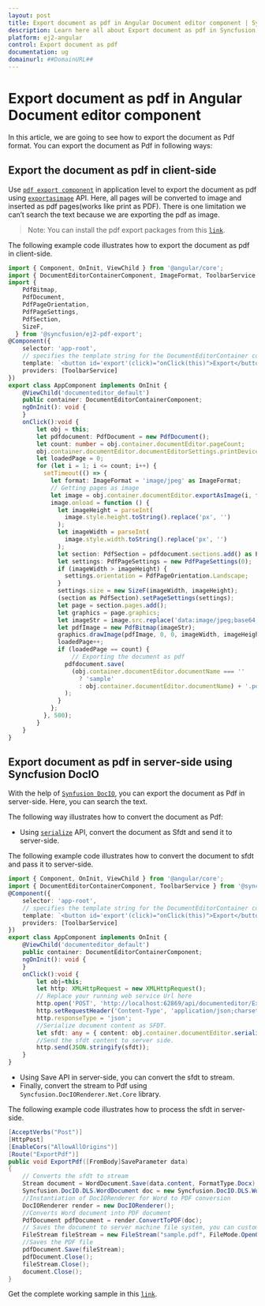 ```yaml
---
layout: post
title: Export document as pdf in Angular Document editor component | Syncfusion
description: Learn here all about Export document as pdf in Syncfusion Angular Document editor component of Syncfusion Essential JS 2 and more.
platform: ej2-angular
control: Export document as pdf 
documentation: ug
domainurl: ##DomainURL##
---
```


# Export document as pdf in Angular Document editor component

In this article, we are going to see how to export the document as Pdf format. You can export the document as Pdf in following ways:

## Export the document as pdf in client-side

Use [`pdf export component`](https://www.npmjs.com/package/@syncfusion/ej2-pdf-export) in application level to export the document as pdf using [`exportasimage`](https://ej2.syncfusion.com/angular/documentation/api/document-editor/#exportasimage) API. Here, all pages will be converted to image and inserted as pdf pages(works like print as PDF). There is one limitation we can’t search the text because we are exporting the pdf as image.

>Note: You can install the pdf export packages from this [`link`](https://www.npmjs.com/package/@syncfusion/ej2-pdf-export).

The following example code illustrates how to export the document as pdf in client-side.

```typescript
import { Component, OnInit, ViewChild } from '@angular/core';
import { DocumentEditorContainerComponent, ImageFormat, ToolbarService } from '@syncfusion/ej2-angular-documenteditor';
import {
    PdfBitmap,
    PdfDocument,
    PdfPageOrientation,
    PdfPageSettings,
    PdfSection,
    SizeF,
  } from '@syncfusion/ej2-pdf-export';
@Component({
    selector: 'app-root',
    // specifies the template string for the DocumentEditorContainer component
    template: `<button id='export'(click)="onClick(this)">Export</button><ejs-documenteditorcontainer #documenteditor_default serviceUrl="https://ej2services.syncfusion.com/production/web-services/api/documenteditor/" height="600px" style="display:block" [enableToolbar]=true> </ejs-documenteditorcontainer>`,
    providers: [ToolbarService]
})
export class AppComponent implements OnInit {
    @ViewChild('documenteditor_default')
    public container: DocumentEditorContainerComponent;
    ngOnInit(): void {
    }
    onClick():void {
        let obj = this;
        let pdfdocument: PdfDocument = new PdfDocument();
        let count: number = obj.container.documentEditor.pageCount;
        obj.container.documentEditor.documentEditorSettings.printDevicePixelRatio = 2;
        let loadedPage = 0;
        for (let i = 1; i <= count; i++) {
          setTimeout(() => {
            let format: ImageFormat = 'image/jpeg' as ImageFormat;
            // Getting pages as image
            let image = obj.container.documentEditor.exportAsImage(i, format);
            image.onload = function () {
              let imageHeight = parseInt(
                image.style.height.toString().replace('px', '')
              );
              let imageWidth = parseInt(
                image.style.width.toString().replace('px', '')
              );
              let section: PdfSection = pdfdocument.sections.add() as PdfSection;
              let settings: PdfPageSettings = new PdfPageSettings(0);
              if (imageWidth > imageHeight) {
                settings.orientation = PdfPageOrientation.Landscape;
              }
              settings.size = new SizeF(imageWidth, imageHeight);
              (section as PdfSection).setPageSettings(settings);
              let page = section.pages.add();
              let graphics = page.graphics;
              let imageStr = image.src.replace('data:image/jpeg;base64,', '');
              let pdfImage = new PdfBitmap(imageStr);
              graphics.drawImage(pdfImage, 0, 0, imageWidth, imageHeight);
              loadedPage++;
              if (loadedPage == count) {
                  // Exporting the document as pdf
                pdfdocument.save(
                  (obj.container.documentEditor.documentName === ''
                    ? 'sample'
                    : obj.container.documentEditor.documentName) + '.pdf'
                );
              }
            };
          }, 500);
        }
    }
}
```

## Export document as pdf in server-side using Syncfusion DocIO

With the help of [`Synfusion DocIO`](https://help.syncfusion.com/file-formats/docio/word-to-pdf), you can export the document as Pdf in server-side. Here, you can search the text.

The following way illustrates how to convert the document as Pdf:

* Using [`serialize`](https://ej2.syncfusion.com/angular/documentation/api/document-editor/#serialize) API, convert the document as Sfdt and send it to server-side.

The following example code illustrates how to convert the document to sfdt and pass it to server-side.

```typescript
import { Component, OnInit, ViewChild } from '@angular/core';
import { DocumentEditorContainerComponent, ToolbarService } from '@syncfusion/ej2-angular-documenteditor';
@Component({
    selector: 'app-root',
    // specifies the template string for the DocumentEditorContainer component
    template: `<button id='export'(click)="onClick(this)">Export</button><ejs-documenteditorcontainer #documenteditor_default serviceUrl="https://ej2services.syncfusion.com/production/web-services/api/documenteditor/" height="600px" style="display:block" [enableToolbar]=true> </ejs-documenteditorcontainer>`,
    providers: [ToolbarService]
})
export class AppComponent implements OnInit {
    @ViewChild('documenteditor_default')
    public container: DocumentEditorContainerComponent;
    ngOnInit(): void {
    }
    onClick():void {
        let obj=this;
        let http: XMLHttpRequest = new XMLHttpRequest();
        // Replace your running web service Url here
        http.open('POST', 'http://localhost:62869/api/documenteditor/ExportPdf');
        http.setRequestHeader('Content-Type', 'application/json;charset=UTF-8');
        http.responseType = 'json';
        //Serialize document content as SFDT.
        let sfdt: any = { content: obj.container.documentEditor.serialize() };
        //Send the sfdt content to server side.
        http.send(JSON.stringify(sfdt));
    }
}
```

* Using Save API in server-side, you can convert the sfdt to stream.
* Finally, convert the stream to Pdf using `Syncfusion.DocIORenderer.Net.Core` library.

The following example code illustrates how to process the sfdt in server-side.

```c#
[AcceptVerbs("Post")]
[HttpPost]
[EnableCors("AllowAllOrigins")]
[Route("ExportPdf")]
public void ExportPdf([FromBody]SaveParameter data)
{
    // Converts the sfdt to stream
    Stream document = WordDocument.Save(data.content, FormatType.Docx);
    Syncfusion.DocIO.DLS.WordDocument doc = new Syncfusion.DocIO.DLS.WordDocument(document, Syncfusion.DocIO.FormatType.Docx);
    //Instantiation of DocIORenderer for Word to PDF conversion
    DocIORenderer render = new DocIORenderer();
    //Converts Word document into PDF document
    PdfDocument pdfDocument = render.ConvertToPDF(doc);
    // Saves the document to server machine file system, you can customize here to save into databases or file servers based on requirement.
    FileStream fileStream = new FileStream("sample.pdf", FileMode.OpenOrCreate, FileAccess.ReadWrite);
    //Saves the PDF file
    pdfDocument.Save(fileStream);
    pdfDocument.Close();
    fileStream.Close();
    document.Close();
}
```

Get the complete working sample in this [`link`](https://github.com/SyncfusionExamples/Export-document-as-PDF-in-Document-Editor/).